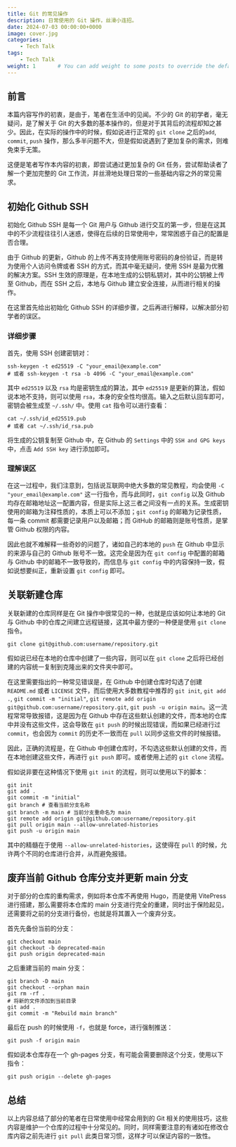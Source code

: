 ```yaml
---
title: Git 的常见操作
description: 日常使用的 Git 操作，丝滑小连招。
date: 2024-07-03 00:00:00+0000
image: cover.jpg
categories:
    - Tech Talk
tags:
    - Tech Talk
weight: 1       # You can add weight to some posts to override the default sorting (date descending)
---
```


## 前言

本篇内容写作的初衷，是由于，笔者在生活中的见闻。不少的 Git 的初学者，毫无疑问，是了解关于 Git 的大多数的基本操作的，但是对于其背后的流程却知之甚少。因此，在实际的操作中的时候，假如说进行正常的 `git clone` 之后的`add`, `commit`, `push` 操作，那么多半问题不大，但是假如说遇到了更加复杂的需求，则难免束手无策。

这便是笔者写作本内容的初衷，即尝试通过更加复杂的 Git 任务，尝试帮助读者了解一个更加完整的 Git 工作流，并丝滑地处理日常的一些基础内容之外的常见需求。

## 初始化 Github SSH

初始化 Github SSH 是每一个 Git 用户与 Github 进行交互的第一步，但是在这其中的不少流程往往引人迷惑，使得在后续的日常使用中，常常困惑于自己的配置是否合理。

由于 Github 的更新，Github 的上传不再支持使用账号密码的身份验证，而是转为使用个人访问令牌或者 SSH 的方式，而其中毫无疑问，使用 SSH 是最为优雅的解决方案。SSH 生效的原理是，在本地生成的公钥私钥对，其中的公钥被上传至 Github，而在 SSH 之后，本地与 Github 建立安全连接，从而进行相关的操作。

在这里首先给出初始化 Github SSH 的详细步骤，之后再进行解释，以解决部分初学者的误区。

### 详细步骤

首先，使用 SSH 创建密钥对：

```shell
ssh-keygen -t ed25519 -C "your_email@example.com"
# 或者 ssh-keygen -t rsa -b 4096 -C "your_email@example.com"
```

其中 `ed25519` 以及 `rsa` 均是密钥生成的算法，其中 `ed25519` 是更新的算法，假如说本地不支持，则可以使用 `rsa`，本身的安全性均很高。输入之后默认回车即可，密钥会被生成至 `~/.ssh/` 中。使用 `cat` 指令可以进行查看：

```shell
cat ~/.ssh/id_ed25519.pub
# 或者 cat ~/.ssh/id_rsa.pub
```

将生成的公钥复制至 Github 中，在 Github 的 `Settings` 中的 `SSH and GPG keys` 中，点击 `Add SSH key` 进行添加即可。

### 理解误区

在这一过程中，我们注意到，包括说互联网中绝大多数的常见教程，均会使用 `-C "your_email@example.com"` 这一行指令，而与此同时，`git config` 以及 Github 均存在邮箱地址这一配置内容，但是实际上这三者之间没有一点的关系。生成密钥使用的邮箱为注释性质的，本质上可以不添加；`git config` 的邮箱为记录性质，每一条 commit 都需要记录用户以及邮箱；而 GitHub 的邮箱则是账号性质，是掌管 Github 权限的内容。

因此也就不难解释一些奇妙的问题了，诸如自己的本地的 `push` 在 Github 中显示的来源与自己的 Github 账号不一致。这完全是因为在 `git config` 中配置的邮箱与 Github 中的邮箱不一致导致的，而信息与 `git config` 中的内容保持一致，假如说想要纠正，重新设置 `git config` 即可。

## 关联新建仓库

关联新建的仓库同样是在 Git 操作中很常见的一种，也就是应该如何让本地的 Git 与 Github 中的仓库之间建立远程链接，这其中最方便的一种便是使用 `git clone` 指令。

```shell
git clone git@github.com:username/repository.git
```

假如说已经在本地的仓库中创建了一些内容，则可以在 `git clone` 之后将已经创建的内容统一复制到克隆出来的文件夹中即可。

在这里需要指出的一种常见错误是，在 Github 中创建仓库时勾选了创建 `README.md` 或者 `LICENSE` 文件，而后使用大多数教程中推荐的 `git init`, `git add .`, `git commit -m "initial"`, `git remote add origin git@github.com:username/repository.git`, `git push -u origin main`。这一流程常常导致报错，这是因为在 Github 中存在这些默认创建的文件，而本地的仓库中并没有这些文件，这会导致在 `git push` 的时候出现错误，而如果已经进行过 `commit`，也会因为 `commit` 的历史不一致而在 `pull` 以同步这些文件的时候报错。

因此，正确的流程是，在 Github 中创建仓库时，不勾选这些默认创建的文件，而在本地创建这些文件，再进行 `git push` 即可。或者使用上述的 `git clone` 流程。

假如说非要在这种情况下使用 `git init` 的流程，则可以使用以下的脚本：

```shell
git init
git add .
git commit -m "initial"
git branch # 查看当前分支名称
git branch -m main # 当前分支重命名为 main
git remote add origin git@github.com:username/repository.git
git pull origin main --allow-unrelated-histories
git push -u origin main
```

其中的精髓在于使用 `--allow-unrelated-histories`，这使得在 `pull` 的时候，允许两个不同的仓库进行合并，从而避免报错。

## 废弃当前 Github 仓库分支并更新 main 分支

对于部分的仓库的重构需求，例如将本仓库不再使用 Hugo，而是使用 VitePress 进行搭建，那么需要将本仓库的 main 分支进行完全的重建，同时出于保险起见，还需要将之前的分支进行备份，也就是将其置入一个废弃分支。

首先先备份当前的分支：

```shell
git checkout main
git checkout -b deprecated-main
git push origin deprecated-main
```

之后重建当前的 main 分支：

```shell
git branch -D main
git checkout --orphan main
git rm -rf .
# 将新的文件添加到当前目录
git add .
git commit -m "Rebuild main branch"
```

最后在 push 的时候使用 `-f`，也就是 force，进行强制推送：

```shell
git push -f origin main
```

假如说本仓库存在一个 gh-pages 分支，有可能会需要删除这个分支，使用以下指令：

```shell
git push origin --delete gh-pages
```

## 总结

以上内容总结了部分的笔者在日常使用中经常会用到的 Git 相关的使用技巧，这些内容是维护一个仓库的过程中十分常见的。同时，同样需要注意的有诸如在修改仓库内容之前先进行 `git pull` 此类日常习惯，这样才可以保证内容的一致性。